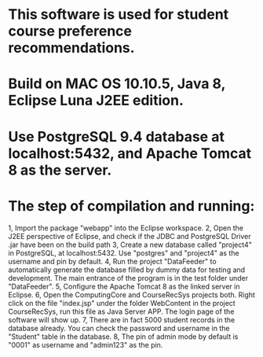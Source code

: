 # This software is used for student course preference recommendations. 
# Build on MAC OS 10.10.5, Java 8, Eclipse Luna J2EE edition. 
# Use PostgreSQL 9.4 database at localhost:5432, and Apache Tomcat 8 as the server.

# The step of compilation and running:
1, Import the package "webapp" into the Eclipse workspace.
2, Open the J2EE perspective of Eclipse, and check if the JDBC and PostgreSQL Driver .jar have been on the build path 
3, Create a new database called "project4" in PostgreSQL, at localhost:5432. Use "postgres" and "project4" as the username and pin by default. 
4, Run the project "DataFeeder" to automatically generate the database filled by dummy data for testing and development. The main entrance of the program is in the test folder under "DataFeeder".
5, Configure the Apache Tomcat 8 as the linked server in Eclipse. 
6, Open the ComputingCore and CourseRecSys projects both. Right click on the file "index.jsp" under the folder WebContent in the project CourseRecSys, run this file as Java Server APP. The login page of the software will show up. 
7, There are in fact 5000 student records in the database already. You can check the password and username in the "Student" table in the database. 
8, The pin of admin mode by default is "0001" as username and "admin123" as the pin. 